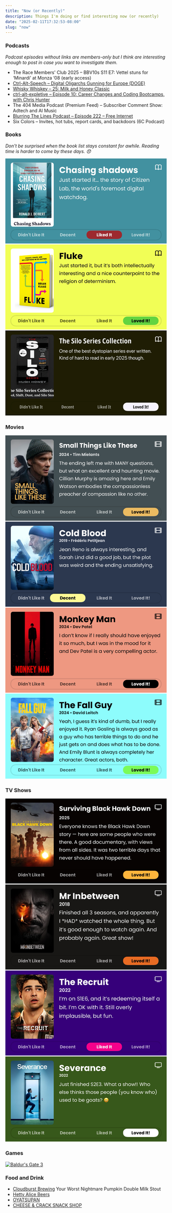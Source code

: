```yaml
---
title: "Now (or Recently)"
description: Things I'm doing or find interesting now (or recently)
date: "2025-02-11T17:32:53-08:00"
slug: "now"
---
```


### Podcasts

*Podcast episodes without links are members-only but I think are interesting enough to post in case you want to investigate them.*

- The Race Members' Club 2025 – BBV10s S11 E7: Vettel stuns for ‘Minardi’ at Monza ‘08 (early access)
- [Ctrl-Alt-Speech – Digital Oligarchs Gunning for Europe (DOGE)](https://overcast.fm/+BHRYEZMt1U)
- [Whisky Whiskey – 25: Milk and Honey Classic](https://overcast.fm/+BLIhePXIRg)
- [ctrl-alt-expletive – Episode 10: Career Changes and Coding Bootcamps, with Chris Hunter](https://overcast.fm/+BL4c1O528w)
- The 404 Media Podcast (Premium Feed) – Subscriber Comment Show: Adtech and AI Music
- [Blurring The Lines Podcast – Episode 222 – Free Internet](https://overcast.fm/+GsOmUZP-c)
- Six Colors – Invites, hot tubs, report cards, and backdoors (6C Podcast)

### Books

*Don't be surprised when the book list stays constant for awhile. Reading time is harder to come by these days. 😞*  

[![Chasing Shadows Just started it... the story of Citizen Lab, the world's foremost digital watchdog. Liked It](../../assets/images/posts/ChasingShadowsReview-4dbe97f8-0347-4893-86d8-2d9da417e159.png)](/images/posts/ChasingShadowsReview-4dbe97f8-0347-4893-86d8-2d9da417e159.jpg)
[![Fluke](../../assets/images/posts/Fluke-review-3ABD1A95-A382-4EB0-AD9E-B5253755A6BD.png)](/images/posts/Fluke-review-3ABD1A95-A382-4EB0-AD9E-B5253755A6BD.jpg)
[![The Silo Series Collection](../../assets/images/posts/Silo-Series-Collection-review-3ABD1A95-A382-4EB0-AD9E-B5253755A6BD.png)](/images/posts/Silo-Series-Collection-review-3ABD1A95-A382-4EB0-AD9E-B5253755A6BD.jpg)

### Movies

[![Small Things Like these](../../assets/images/posts/Small-Things-Like-These-review-B7EA41BD-78D5-4E3B-AAD4-BE16300AED91.png)](/images/posts/Small-Things-Like-These-review-B7EA41BD-78D5-4E3B-AAD4-BE16300AED91.jpg)
[![Cold Blood](../../assets/images/posts/Cold-Blood-review-2ECDD41C-4181-4540-9E06-BBA87F1D3EF5.png)](/images/posts/Cold-Blood-review-2ECDD41C-4181-4540-9E06-BBA87F1D3EF5.jpg)
[![Monkey Man](../../assets/images/posts/Monkey-Man-review-EDA16B3D-1BEE-4437-8504-4487F9BB456B.png)](/images/posts/Monkey-Man-review-EDA16B3D-1BEE-4437-8504-4487F9BB456B.jpg)
[![The Fall Guy](../../assets/images/posts/The-Fall-Guy-review-EDA16B3D-1BEE-4437-8504-4487F9BB456B.png)](/images/posts/The-Fall-Guy-review-EDA16B3D-1BEE-4437-8504-4487F9BB456B.jpg)

### TV Shows

[![Surviving Black Hawk Down Everyone knows the Black Hawk Down story - here are some people who were there. A good documentary, with views from all sides. It was two terrible days that never should have happened. Loved It!](../../assets/images/posts/SurvivingBlackHawkDownReview-a6d3b952-df30-4f46-b9d7-845e7b6a3fce.png)](/images/posts/SurvivingBlackHawkDownReview-a6d3b952-df30-4f46-b9d7-845e7b6a3fce.jpg)
[![Mr Inbetween 2018 Finished all 3 seasons, and apparently | *HAD* watched the whole thing. But it's good enough to watch again. And probably again. Great show! Loved It!](../../assets/images/posts/MrInbetweenReview-7ee14a41-5583-4682-8738-833a6761ec40.png)](/images/posts/MrInbetweenReview-7ee14a41-5583-4682-8738-833a6761ec40.jpg)
[![The Recruit 2022 I'm on SlE6, and it's redeeming itself a bit. I'm OK with it. Still overly implausible, but fun. Liked It](../../assets/images/posts/TheRecruitReview-ef34ad0e-5a15-45f6-b7f4-540af194ee5d.png)](/images/posts/TheRecruitReview-ef34ad0e-5a15-45f6-b7f4-540af194ee5d.jpg)
[![Severance S2E3](../../assets/images/posts/Severance-review-FBE1E42B-F59A-4761-82F3-BC55684D8110.png)](/images/posts/Severance-review-FBE1E42B-F59A-4761-82F3-BC55684D8110.jpg)

### Games

[![Baldur's Gate 3](../../assets/images/posts/Baldur’s-Gate-3-review-1A31427B-1F9C-4CE7-BF17-FA4B86910DEB.png)](/images/posts/Baldur’s-Gate-3-review-1A31427B-1F9C-4CE7-BF17-FA4B86910DEB.jpg)

### Food and Drink

- [Cloudburst Brewing](https://cloudburstbrew.com/) Your Worst Nightmare Pumpkin Double Milk Stout
- [Hetty Alice Beers](https://www.hettyalicebeers.com/)
- [OYATSUPAN](https://www.oyatsupan.com/)
- [CHEESE & CRACK SNACK SHOP](https://www.cheeseandcrack.com/)

